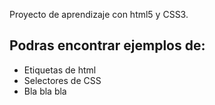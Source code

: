 Proyecto de aprendizaje con html5 y CSS3.
<h2>Podras encontrar ejemplos de:</h2>
<ul>
	<li>Etiquetas de html</li>
	<li>Selectores de CSS</li>
	<li>Bla bla bla</li>
</ul>
